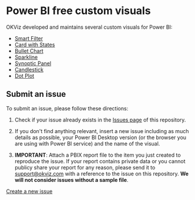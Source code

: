 # Power BI free custom visuals

OKViz developed and maintains several custom visuals for Power BI:
- [Smart Filter](https://okviz.com/smart-filter/)
- [Card with States](https://okviz.com/card-with-states/)
- [Bullet Chart](https://okviz.com/bullet-chart/)
- [Sparkline](https://okviz.com/sparkline/)
- [Synoptic Panel](https://okviz.com/synoptic-panel/)
- [Candlestick](https://okviz.com/candlestick/)
- [Dot Plot](https://okviz.com/dot-plot/)

## Submit an issue
To submit an issue, please follow these directions:

1. Check if your issue already exists in the [Issues page](/../../issues) of this repository.

2. If you don't find anything relevant, insert a new issue including as much details as possible, your Power BI Desktop version (or the browser you are using with Power BI service) and the name of the visual.

3. **IMPORTANT**: Attach a PBIX report file to the item you just created to reproduce the issue. If your report contains private data or you cannot publicy share your report for any reason, please send it to [support@okviz.com](mailto:support@okviz.com?subject=Issue%20#) with a reference to the issue on this repository. **We will not consider issues without a sample file**.

[Create a new issue](../../issues/new)
